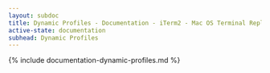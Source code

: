 ```yaml
---
layout: subdoc
title: Dynamic Profiles - Documentation - iTerm2 - Mac OS Terminal Replacement
active-state: documentation
subhead: Dynamic Profiles
---
```

{% include documentation-dynamic-profiles.md %}

